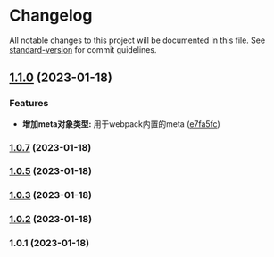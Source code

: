 # Changelog

All notable changes to this project will be documented in this file. See [standard-version](https://github.com/conventional-changelog/standard-version) for commit guidelines.

## [1.1.0](https://github.com/enjoy-wind/package-version-source/compare/v1.0.7...v1.1.0) (2023-01-18)


### Features

* **增加meta对象类型:** 用于webpack内置的meta ([e7fa5fc](https://github.com/enjoy-wind/package-version-source/commit/e7fa5fcfb1626f1269080ae8f920535603a29783))

### [1.0.7](https://github.com/enjoy-wind/package-version-source/compare/v1.0.3...v1.0.7) (2023-01-18)

### [1.0.5](https://github.com/enjoy-wind/package-version-source/compare/v1.0.3...v1.0.5) (2023-01-18)

### [1.0.3](https://github.com/enjoy-wind/package-version-source/compare/v1.0.2...v1.0.3) (2023-01-18)

### [1.0.2](https://github.com/enjoy-wind/package-version-source/compare/v1.0.1...v1.0.2) (2023-01-18)

### 1.0.1 (2023-01-18)
